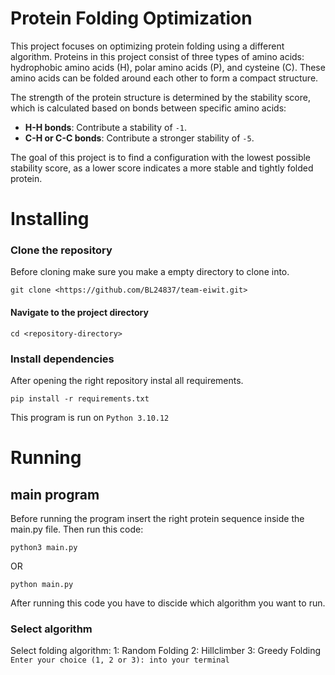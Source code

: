 # Protein Folding Optimization

This project focuses on optimizing protein folding using a different algorithm. Proteins in this project consist of three types of amino acids: hydrophobic amino acids (H), polar amino acids (P), and cysteine (C). These amino acids can be folded around each other to form a compact structure.

The strength of the protein structure is determined by the stability score, which is calculated based on bonds between specific amino acids:
- **H-H bonds**: Contribute a stability of `-1`.
- **C-H or C-C bonds**: Contribute a stronger stability of `-5`.

The goal of this project is to find a configuration with the lowest possible stability score, as a lower score indicates a more stable and tightly folded protein.


# Installing


### Clone the repository
Before cloning make sure you make a empty directory to clone into.
```
git clone <https://github.com/BL24837/team-eiwit.git>
```

#### Navigate to the project directory
```
cd <repository-directory>
```

### Install dependencies
After opening the right repository instal all requirements.
```
pip install -r requirements.txt
```

This program is run on ```Python 3.10.12```

# Running

## main program
Before running the program insert the right protein sequence inside the main.py file. Then run this code:
```
python3 main.py
```
OR
```
python main.py
```
After running this code you have to discide which algorithm you want to run.

### Select algorithm
Select folding algorithm:
1: Random Folding
2: Hillclimber
3: Greedy Folding
```Enter your choice (1, 2 or 3): into your terminal```



